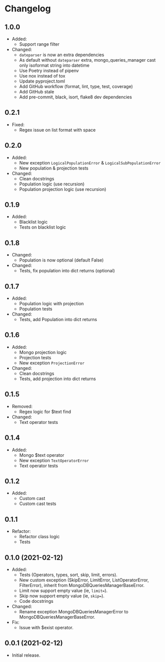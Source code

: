 # Changelog

## 1.0.0
* Added:
    - Support range filter
* Changed:
    - `dateparser` is now an extra dependencies
    - As default without `dateparser` extra, mongo_queries_manager cast only isoformat string into datetime
    - Use Poetry instead of pipenv
    - Use nox instead of tox
    - Update pyproject.toml
    - Add GitHub workflow (format, lint, type, test, coverage)
    - Add GitHub stale
    - Add pre-commit, black, isort, flake8 dev dependencies

## 0.2.1
* Fixed:
    - Regex issue on list format with space

## 0.2.0
* Added:
    - New exception `LogicalPopulationError` & `LogicalSubPopulationError`
    - New population & projection tests
* Changed:
    - Clean docstrings
    - Population logic (use recursion)
    - Population projection logic (use recursion)

## 0.1.9
* Added:
    - Blacklist logic
    - Tests on blacklist logic

## 0.1.8
* Changed:
    - Population is now optional (default False)
* Changed:
    - Tests, fix population into dict returns (optional)

## 0.1.7
* Added:
    - Population logic with projection
    - Population tests
* Changed:
    - Tests, add Population into dict returns

## 0.1.6
* Added:
    - Mongo projection logic
    - Projection tests
    - New exception `ProjectionError`
* Changed:
    - Clean docstrings
    - Tests, add projection into dict returns

## 0.1.5
* Removed:
    - Regex logic for $text find
* Changed:
    - Text operator tests

## 0.1.4
* Added:
    - Mongo $text operator
    - New exception `TextOperatorError`
    - Text operator tests

## 0.1.2
* Added:
    - Custom cast
    - Custom cast tests

## 0.1.1
* Refactor:
    - Refactor class logic
    - Tests

## 0.1.0 (2021-02-12)
* Added:
    - Tests (Operators, types, sort, skip, limit, errors).
    - New custom exception (SkipError, LimitError, ListOperatorError, FilterError), inherit from MongoDBQueriesManagerBaseError.
    - Limit now support empty value (ie, `limit=`).
    - Skip now support empty value (ie, `skip=`).
    - Code docstrings
* Changed:
    - Rename exception MongoDBQueriesManagerError to MongoDBQueriesManagerBaseError.
* Fix:
    - Issue with $exist operator.

## 0.0.1 (2021-02-12)
* Initial release.
